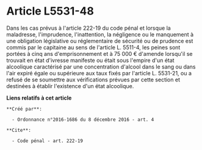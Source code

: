 # Article L5531-48

Dans les cas prévus à l'article 222-19 du code pénal et lorsque la maladresse, l'imprudence, l'inattention, la négligence ou
le manquement à une obligation législative ou réglementaire de sécurité ou de prudence est commis par le capitaine au sens de
l'article L. 5511-4, les peines sont portées à cinq ans d'emprisonnement et à 75 000 € d'amende lorsqu'il se trouvait en état
d'ivresse manifeste ou était sous l'empire d'un état alcoolique caractérisé par une concentration d'alcool dans le sang ou
dans l'air expiré égale ou supérieure aux taux fixés par l'article L. 5531-21, ou a refusé de se soumettre aux vérifications
prévues par cette section et destinées à établir l'existence d'un état alcoolique.

**Liens relatifs à cet article**

	**Créé par**:

	  - Ordonnance n°2016-1686 du 8 décembre 2016 - art. 4

	**Cite**:

	  - Code pénal - art. 222-19
